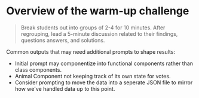 # Overview of the warm-up challenge

> Break students out into groups of 2-4 for 10 minutes. After regrouping, lead a 5-minute discussion related to their findings, questions answers, and solutions.

Common outputs that may need additional prompts to shape results:

- Initial prompt may componentize into functional components rather than class components.
- Animal Component not keeping track of its own state for votes.
- Consider prompting to move the data into a seperate JSON file to mirror how we've handled data up to this point.
